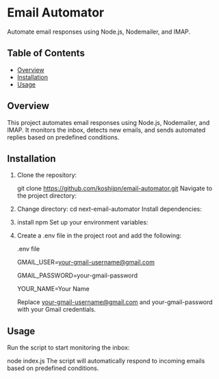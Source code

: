 # Email Automator

Automate email responses using Node.js, Nodemailer, and IMAP.

## Table of Contents

- [Overview](#overview)
- [Installation](#installation)
- [Usage](#usage)

## Overview

This project automates email responses using Node.js, Nodemailer, and IMAP. It monitors the inbox, detects new emails, and sends automated replies based on predefined conditions.

## Installation

1. Clone the repository:

   git clone https://github.com/koshijpn/email-automator.git
   Navigate to the project directory:

2. Change directory:
  cd next-email-automator
  Install dependencies:


3. install npm
  Set up your environment variables:

4. Create a .env file in the project root and add the following:

    .env file
   
      GMAIL_USER=your-gmail-username@gmail.com
   
      GMAIL_PASSWORD=your-gmail-password
   
      YOUR_NAME=Your Name


   Replace your-gmail-username@gmail.com and your-gmail-password with your Gmail credentials.

## Usage
Run the script to start monitoring the inbox:

node index.js
The script will automatically respond to incoming emails based on predefined conditions.

